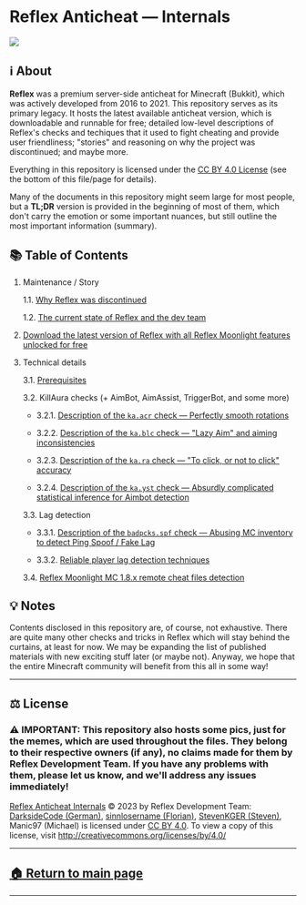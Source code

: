 # Reflex Anticheat — Internals

![][reflex-logo-big]




## ℹ️ About

**Reflex** was a premium server-side anticheat for Minecraft (Bukkit), which was actively developed from 2016 to 2021. This repository serves as its primary legacy. It hosts the latest available anticheat version, which is downloadable and runnable for free; detailed low-level descriptions of Reflex's checks and techiques that it used to fight cheating and provide user friendliness; "stories" and reasoning on why the project was discontinued; and maybe more.

Everything in this repository is licensed under the [CC BY 4.0 License][license] (see the bottom of this file/page for details).

Many of the documents in this repository might seem large for most people, but a **TL;DR** version is provided in the beginning of most of them, which don't carry the emotion or some important nuances, but still outline the most important information (summary).




## 📚 Table of Contents

1. Maintenance / Story

   1.1. [Why Reflex was discontinued][why-discontinued]

   1.2. [The current state of Reflex and the dev team][current-state]

2. [Download the latest version of Reflex with all Reflex Moonlight features unlocked for free][download-reflex]

3. Technical details

   3.1. [Prerequisites][prerequisites]

   3.2. KillAura checks (+ AimBot, AimAssist, TriggerBot, and some more)
   
   - 3.2.1. [Description of the `ka.acr` check — Perfectly smooth rotations][check.ka.acr]

   - 3.2.2. [Description of the `ka.blc` check — "Lazy Aim" and aiming inconsistencies][check.ka.blc]
  
   - 3.2.3. [Description of the `ka.ra` check — "To click, or not to click" accuracy][check.ka.ra]
  
   - 3.2.4. [Description of the `ka.yst` check — Absurdly complicated statistical inference for Aimbot detection][check.ka.yst]
  
   3.3. Lag detection

   - 3.3.1. [Description of the `badpcks.spf` check — Abusing MC inventory to detect Ping Spoof / Fake Lag][check.badpcks.spf]
  
   - 3.3.2. [Reliable player lag detection techniques][lag-accounting]
   
   3.4. [Reflex Moonlight MC 1.8.x remote cheat files detection][desc-and-list-of-cheat-files-det]






## 💡 Notes

Contents disclosed in this repository are, of course, not exhaustive. There are quite many other checks and tricks in Reflex which will stay behind the curtains, at least for now. We may be expanding the list of published materials with new exciting stuff later (or maybe not). Anyway, we hope that the entire Minecraft community will benefit from this all in some way!







---

## ⚖️ License

### ⚠ IMPORTANT: This repository also hosts some pics, just for the memes, which are used throughout the files. They belong to their respective owners (if any), no claims made for them by Reflex Development Team. If you have any problems with them, please let us know, and we'll address any issues immediately!

[Reflex Anticheat Internals][reflex-anticheat-internals] © 2023 by Reflex Development Team: [DarksideCode (German)][dev-german], [sinnlosername (Florian)][dev-florian], [StevenKGER (Steven)][dev-steven], Manic97 (Michael) is licensed under [CC BY 4.0][license]. To view a copy of this license, visit http://creativecommons.org/licenses/by/4.0/

[license]: http://creativecommons.org/licenses/by/4.0

[reflex-anticheat-internals]: https://github.com/MeGysssTaa/reflex-anticheat-internals

[dev-german]: https://github.com/MeGysssTaa

[dev-florian]: https://github.com/sinnlosername

[dev-steven]: https://github.com/StevenKGER

---

## [🏠 Return to main page][reflex-anticheat-internals]

---









[reflex-logo-big]: https://github.com/MeGysssTaa/reflex-anticheat-internals/blob/8a35007fca0904771d767a1ad466e1d140a79ba6/assets/Reflex%20Logo%20Big.png

[download-reflex]: https://github.com/MeGysssTaa/reflex-anticheat-internals/releases/tag/v11.3-5-27732ae-MOONLIGHT

[why-discontinued]: https://github.com/MeGysssTaa/reflex-anticheat-internals/blob/main/texts/1.1.%20Why%20Reflex%20was%20discontinued.md

[current-state]: https://github.com/MeGysssTaa/reflex-anticheat-internals/blob/main/texts/1.2.%20The%20current%20state%20of%20Reflex%20and%20the%20dev%20team.md

[prerequisites]: https://github.com/MeGysssTaa/reflex-anticheat-internals/blob/main/texts/3.1.%20Prerequisites.md

[check.ka.acr]: https://github.com/MeGysssTaa/reflex-anticheat-internals/blob/main/texts/3.2.1.%20Description%20of%20the%20%60ka.acr%60%20check.md

[check.ka.blc]: https://github.com/MeGysssTaa/reflex-anticheat-internals/blob/main/texts/3.2.2.%20Description%20of%20the%20%60ka.blc%60%20check.md

[check.ka.ra]: https://github.com/MeGysssTaa/reflex-anticheat-internals/blob/main/texts/3.2.3.%20Description%20of%20the%20%60ka.ra%60%20check.md

[check.ka.yst]: https://github.com/MeGysssTaa/reflex-anticheat-internals/blob/main/texts/3.2.4.%20Description%20of%20the%20%60ka.yst%60%20check.md

[check.badpcks.spf]: https://github.com/MeGysssTaa/reflex-anticheat-internals/blob/main/texts/3.3.1.%20Description%20of%20the%20%60badpcks.spf%60%20check.md

[lag-accounting]: https://github.com/MeGysssTaa/reflex-anticheat-internals/blob/main/texts/3.3.2.%20Reliable%20player%20lag%20detection.md

[desc-and-list-of-cheat-files-det]: https://github.com/MeGysssTaa/reflex-anticheat-internals/blob/main/texts/3.4.%20Reflex%20Moonlight%20remote%20cheat%20files%20detection.md







